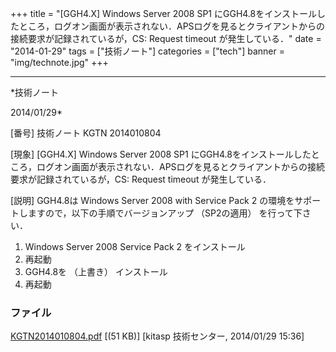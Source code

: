 ﻿+++
title = "[GGH4.X] Windows Server 2008 SP1 にGGH4.8をインストールしたところ，ログオン画面が表示されない．APSログを見るとクライアントからの接続要求が記録されているが，CS: Request timeout が発生している．"
date = "2014-01-29"
tags = ["技術ノート"]
categories = ["tech"]
banner = "img/technote.jpg"
+++

-----------------------------------------------------------------------------------------------------------------------------

*技術ノート

2014/01/29*


[番号]
技術ノート KGTN 2014010804

[現象]
[GGH4.X] Windows Server 2008 SP1
にGGH4.8をインストールしたところ，ログオン画面が表示されない．APSログを見るとクライアントからの接続要求が記録されているが，CS:
Request timeout が発生している．

[説明]
GGH4.8は Windows Server 2008 with Service Pack 2
の環境をサポートしますので，以下の手順でバージョンアップ （SP2の適用）
を行って下さい．

1) Windows Server 2008 Service Pack 2 をインストール
2) 再起動
3) GGH4.8を （上書き） インストール
4) 再起動


### ファイル

 
 


[KGTN2014010804.pdf](http://techreport.kitasp.net/attachments/download/1475/KGTN2014010804.pdf)
 [(51 KB)] [kitasp 技術センター, 2014/01/29
15:36]


 


 


